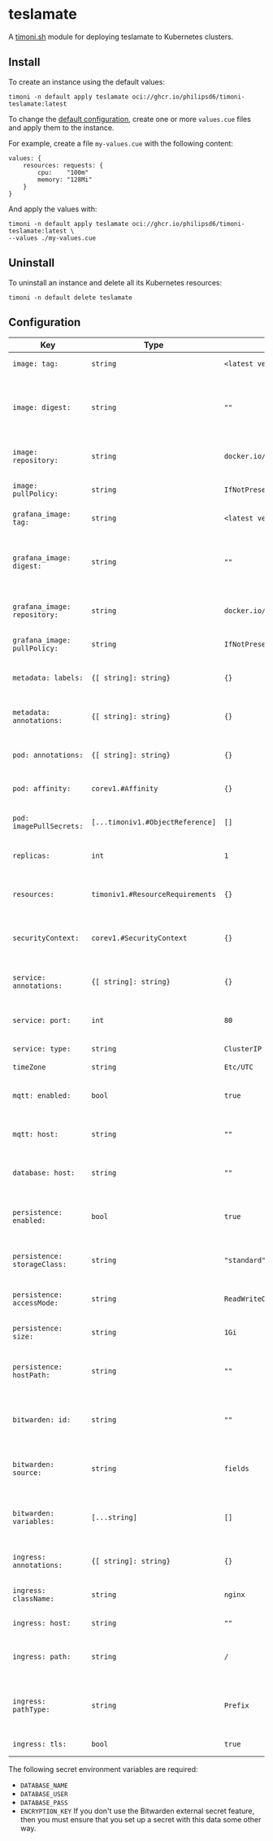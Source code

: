 # teslamate

A [timoni.sh](http://timoni.sh) module for deploying teslamate to Kubernetes clusters.

## Install

To create an instance using the default values:

```shell
timoni -n default apply teslamate oci://ghcr.io/philipsd6/timoni-teslamate:latest
```

To change the [default configuration](#configuration),
create one or more `values.cue` files and apply them to the instance.

For example, create a file `my-values.cue` with the following content:

```cue
values: {
	resources: requests: {
		cpu:    "100m"
		memory: "128Mi"
	}
}
```

And apply the values with:

```shell
timoni -n default apply teslamate oci://ghcr.io/philipsd6/timoni-teslamate:latest \
--values ./my-values.cue
```

## Uninstall

To uninstall an instance and delete all its Kubernetes resources:

```shell
timoni -n default delete teslamate
```

## Configuration

| Key                          | Type                             | Default                         | Description                                                        |
|------------------------------|----------------------------------|---------------------------------|--------------------------------------------------------------------|
| `image: tag:`                | `string`                         | `<latest version>`              | Container image tag                                                |
| `image: digest:`             | `string`                         | `""`                            | Container image digest, takes precedence over `tag` when specified |
| `image: repository:`         | `string`                         | `docker.io/teslamate/teslamate` | Container image repository                                         |
| `image: pullPolicy:`         | `string`                         | `IfNotPresent`                  | [Kubernetes image pull policy][pull-policy]                        |
| `grafana_image: tag:`        | `string`                         | `<latest version>`              | Container image tag                                                |
| `grafana_image: digest:`     | `string`                         | `""`                            | Container image digest, takes precedence over `tag` when specified |
| `grafana_image: repository:` | `string`                         | `docker.io/teslamate/grafana`   | Container image repository                                         |
| `grafana_image: pullPolicy:` | `string`                         | `IfNotPresent`                  | [Kubernetes image pull policy][pull-policy]                        |
| `metadata: labels:`          | `{[ string]: string}`            | `{}`                            | Common labels for all resources                                    |
| `metadata: annotations:`     | `{[ string]: string}`            | `{}`                            | Common annotations for all resources                               |
| `pod: annotations:`          | `{[ string]: string}`            | `{}`                            | Annotations applied to pods                                        |
| `pod: affinity:`             | `corev1.#Affinity`               | `{}`                            | [Kubernetes affinity and anti-affinity][anti-affinity]             |
| `pod: imagePullSecrets:`     | `[...timoniv1.#ObjectReference]` | `[]`                            | [Kubernetes image pull secrets][pull-secrets]                      |
| `replicas:`                  | `int`                            | `1`                             | Kubernetes deployment replicas                                     |
| `resources:`                 | `timoniv1.#ResourceRequirements` | `{}`                            | [Kubernetes resource requests and limits][requests]                |
| `securityContext:`           | `corev1.#SecurityContext`        | `{}`                            | [Kubernetes container security context][security]                  |
| `service: annotations:`      | `{[ string]: string}`            | `{}`                            | Annotations applied to the Kubernetes Service                      |
| `service: port:`             | `int`                            | `80`                            | Kubernetes Service HTTP port                                       |
| `service: type:`             | `string`                         | `ClusterIP`                     | The Service type                                                   |
| `timeZone`                   | `string`                         | `Etc/UTC`                       | The timezone                                                       |
| `mqtt: enabled:`             | `bool`                           | `true`                          | Enable sending metrics to MQTT                                     |
| `mqtt: host:`                | `string`                         | `""`                            | The hostname for the MQTT server                                   |
| `database: host:`            | `string`                         | `""`                            | The hostname for the PostgreSQL server                             |
| `persistence: enabled:`      | `bool`                           | `true`                          | Use persistence (required for Grafana)                             |
| `persistence: storageClass:` | `string`                         | `"standard"`                    | The storageClass for Grafana data                                  |
| `persistence: accessMode:`   | `string`                         | `ReadWriteOnce`                 | The access mode for the storage                                    |
| `persistence: size:`         | `string`                         | `1Gi`                           | The amount of storage to request                                   |
| `persistence: hostPath:`     | `string`                         | `""`                            | Optionally, create a volume using this hostPath                    |
| `bitwarden: id:`             | `string`                         | `""`                            | Optionally, use a Bitwarden API ExternalSecret with this uuid      |
| `bitwarden: source:`         | `string`                         | `fields`                        | The source for the data in the Bitwarden item                      |
| `bitwarden: variables:`      | `[...string]`                    | `[]`                            | The environment variables to get from the item                     |
| `ingress: annotations:`      | `{[ string]: string}`            | `{}`                            | Annotations applied to ingress                                     |
| `ingress: className:`        | `string`                         | `nginx`                         | The className for the ingress                                      |
| `ingress: host:`             | `string`                         | `""`                            | The FQDN for the ingress                                           |
| `ingress: path:`             | `string`                         | `/`                             | The path to associate with the primary service                     |
| `ingress: pathType:`         | `string`                         | `Prefix`                        | The pathType. Don't change unless you know what you're doing.      |
| `ingress: tls:`              | `bool`                           | `true`                          | Enable TLS for the ingress                                         |

The following secret environment variables are required:
- `DATABASE_NAME`
- `DATABASE_USER`
- `DATABASE_PASS`
- `ENCRYPTION_KEY`
If you don't use the Bitwarden external secret feature, then you must ensure that you set up a secret with this data some other way.

[pull-policy]: https://kubernetes.io/docs/concepts/containers/images/#image-pull-policy
[anti-affinity]: https://kubernetes.io/docs/concepts/scheduling-eviction/assign-pod-node/#affinity-and-anti-affinity
[pull-secrets]: https://kubernetes.io/docs/concepts/containers/images/#specifying-imagepullsecrets-on-a-pod
[requests]: https://kubernetes.io/docs/concepts/configuration/manage-resources-containers
[security]: https://kubernetes.io/docs/tasks/configure-pod-container/security-context
